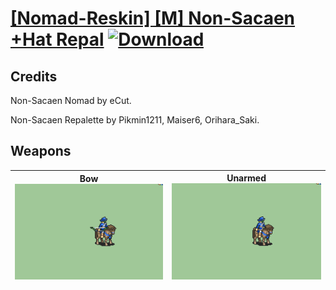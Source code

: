 # [\[Nomad-Reskin\] \[M\] Non-Sacaen +Hat Repal](./) [![Download](https://img.shields.io/badge/Download-%5BNomad--Reskin%5D%20%5BM%5D%20Non-Sacaen%20+Hat%20Repal-red)](https://minhaskamal.github.io/DownGit/#/home?url=https://github.com/Klokinator/FE-Repo/tree/main/Battle%20Animations/Mounted%20-%20Cavs,%20Paladins,%20Rangers/%5BNomad-Reskin%5D%20%5BM%5D%20Non-Sacaen%20+Hat%20Repal)
## Credits

Non-Sacaen Nomad by eCut.

Non-Sacaen Repalette by Pikmin1211, Maiser6, Orihara_Saki.

## Weapons

| <b>Bow</b><br/><img alt="Bow animation" src="./5.%20Bow/Bow.gif"/> | <b>Unarmed</b><br/><img alt="Unarmed animation" src="./8.%20Unarmed/Unarmed.gif"/> |
| :---: | :---: |
